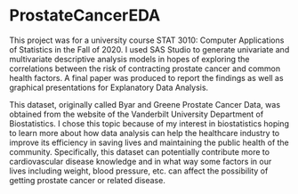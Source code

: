 # ProstateCancerEDA

This project was for a university course STAT 3010: Computer Applications of Statistics in the Fall of 2020. 
I used SAS Studio to generate univariate and multivariate descriptive analysis models in hopes of exploring 
the correlations between the risk of contracting prostate cancer and common health factors. A final paper
was produced to report the findings as well as graphical presentations for Explanatory Data Analysis.

This dataset, originally called Byar and Greene Prostate Cancer Data, was obtained from the 
website of the Vanderbilt University Department of Biostatistics. I chose this topic because of 
my interest in biostatistics hoping to learn more about how data analysis can help the healthcare 
industry to improve its efficiency in saving lives and maintaining the public health of the community. 
Specifically, this dataset can potentially contribute more to cardiovascular disease knowledge and in 
what way some factors in our lives including weight, blood pressure, etc. can affect the possibility of 
getting prostate cancer or related disease. 


